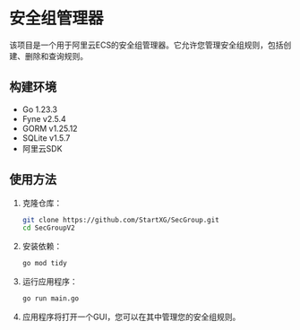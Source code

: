 # 安全组管理器

该项目是一个用于阿里云ECS的安全组管理器。它允许您管理安全组规则，包括创建、删除和查询规则。

## 构建环境

- Go 1.23.3
- Fyne v2.5.4
- GORM v1.25.12
- SQLite v1.5.7
- 阿里云SDK

## 使用方法

1. 克隆仓库：
    ```sh
    git clone https://github.com/StartXG/SecGroup.git
    cd SecGroupV2
    ```

2. 安装依赖：
    ```sh
    go mod tidy
    ```

3. 运行应用程序：
    ```sh
    go run main.go
    ```

4. 应用程序将打开一个GUI，您可以在其中管理您的安全组规则。
